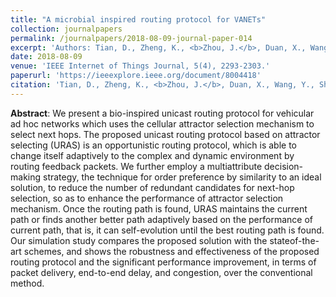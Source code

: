 ```yaml
---
title: "A microbial inspired routing protocol for VANETs"
collection: journalpapers
permalink: /journalpapers/2018-08-09-journal-paper-014
excerpt: 'Authors: Tian, D., Zheng, K., <b>Zhou, J.</b>, Duan, X., Wang, Y., Sheng, Z., & Ni, Q.'
date: 2018-08-09
venue: 'IEEE Internet of Things Journal, 5(4), 2293-2303.'
paperurl: 'https://ieeexplore.ieee.org/document/8004418'
citation: 'Tian, D., Zheng, K., <b>Zhou, J.</b>, Duan, X., Wang, Y., Sheng, Z., & Ni, Q. (2018). A microbial inspired routing protocol for VANETs. IEEE Internet of Things Journal, 5(4), 2293-2303.'
---
```


**Abstract**: We present a bio-inspired unicast routing protocol for vehicular ad hoc networks which uses the cellular attractor selection mechanism to select next hops. The proposed unicast routing protocol based on attractor selecting (URAS) is an opportunistic routing protocol, which is able to change itself adaptively to the complex and dynamic environment by routing feedback packets. We further employ a multiattribute decision-making strategy, the technique for order preference by similarity to an ideal solution, to reduce the number of redundant candidates for next-hop selection, so as to enhance the performance of attractor selection mechanism. Once the routing path is found, URAS maintains the current path or finds another better path adaptively based on the performance of current path, that is, it can self-evolution until the best routing path is found. Our simulation study compares the proposed solution with the stateof-the-art schemes, and shows the robustness and effectiveness of the proposed routing protocol and the significant performance improvement, in terms of packet delivery, end-to-end delay, and congestion, over the conventional method.

